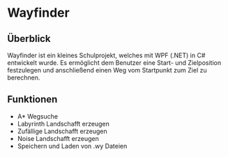 # Wayfinder
## Überblick
Wayfinder ist ein kleines Schulprojekt, welches mit WPF (.NET) in C# entwickelt wurde. Es ermöglicht dem Benutzer eine Start- und Zielposition festzulegen und anschließend einen Weg vom Startpunkt zum Ziel zu berechnen.

## Funktionen
- A* Wegsuche
- Labyrinth Landschafft erzeugen
- Zufällige Landschafft erzeugen
- Noise Landschafft erzeugen
- Speichern und Laden von .wy Dateien
